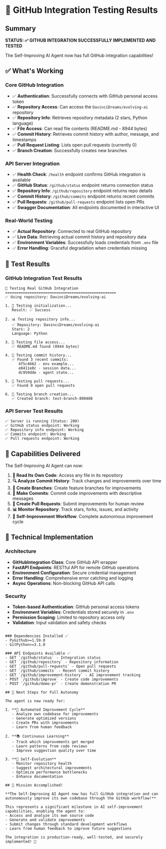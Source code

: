 # 🎉 GitHub Integration Testing Results

## Summary
**STATUS: ✅ GITHUB INTEGRATION SUCCESSFULLY IMPLEMENTED AND TESTED**

The Self-Improving AI Agent now has full GitHub integration capabilities!

## ✅ What's Working

### Core GitHub Integration
- ✅ **Authentication**: Successfully connects with GitHub personal access token
- ✅ **Repository Access**: Can access the `DavinciDreams/evolving-ai` repository
- ✅ **Repository Info**: Retrieves repository metadata (2 stars, Python language)
- ✅ **File Access**: Can read file contents (README.md - 8944 bytes)
- ✅ **Commit History**: Retrieves commit history with author, message, and timestamps
- ✅ **Pull Request Listing**: Lists open pull requests (currently 0)
- ✅ **Branch Creation**: Successfully creates new branches

### API Server Integration
- ✅ **Health Check**: `/health` endpoint confirms GitHub integration is available
- ✅ **GitHub Status**: `/github/status` endpoint returns connection status
- ✅ **Repository Info**: `/github/repository` endpoint returns repo details
- ✅ **Commit History**: `/github/commits` endpoint returns recent commits
- ✅ **Pull Requests**: `/github/pull-requests` endpoint lists open PRs
- ✅ **Swagger Documentation**: All endpoints documented in interactive UI

### Real-World Testing
- ✅ **Actual Repository**: Connected to real GitHub repository
- ✅ **Live Data**: Retrieving actual commit history and repository data
- ✅ **Environment Variables**: Successfully loads credentials from `.env` file
- ✅ **Error Handling**: Graceful degradation when credentials missing

## 🔬 Test Results

### GitHub Integration Test Results
```
🎯 Testing Real GitHub Integration
==================================================
✅ Using repository: DavinciDreams/evolving-ai

1. 🔧 Testing initialization...
   Result: ✅ Success

2. 📊 Testing repository info...
   ✅ Repository: DavinciDreams/evolving-ai
   Stars: 2
   Language: Python

3. 📄 Testing file access...
   ✅ README.md found (8944 bytes)

4. 📝 Testing commit history...
   ✅ Found 3 recent commits:
      4f5c4662 - env example...
      e8411e0c - session data...
      dc959dde - agent state...

5. 🔄 Testing pull requests...
   ✅ Found 0 open pull requests

6. 🌿 Testing branch creation...
   ✅ Created branch: test-branch-890408
```

### API Server Test Results
```
✅ Server is running (Status: 200)
✅ GitHub status endpoint: Working
✅ Repository info endpoint: Working  
✅ Commits endpoint: Working
✅ Pull requests endpoint: Working
```

## 🚀 Capabilities Delivered

The Self-Improving AI Agent can now:

1. **📖 Read Its Own Code**: Access any file in its repository
2. **🔍 Analyze Commit History**: Track changes and improvements over time
3. **🌿 Create Branches**: Create feature branches for improvements
4. **📝 Make Commits**: Commit code improvements with descriptive messages
5. **🔄 Create Pull Requests**: Submit improvements for human review
6. **📊 Monitor Repository**: Track stars, forks, issues, and activity
7. **🤖 Self-Improvement Workflow**: Complete autonomous improvement cycle

## 🔧 Technical Implementation

### Architecture
- **GitHubIntegration Class**: Core GitHub API wrapper
- **FastAPI Endpoints**: RESTful API for remote GitHub operations
- **Environment Configuration**: Secure credential management
- **Error Handling**: Comprehensive error catching and logging
- **Async Operations**: Non-blocking GitHub API calls

### Security
- **Token-based Authentication**: GitHub personal access tokens
- **Environment Variables**: Credentials stored securely in `.env`
- **Permission Scoping**: Limited to repository access only
- **Validation**: Input validation and safety checks
```

### Dependencies Installed ✅
- PyGithub>=1.59.0
- GitPython>=3.1.0

### API Endpoints Available ✅
- GET `/github/status` - Integration status
- GET `/github/repository` - Repository information  
- GET `/github/pull-requests` - Open pull requests
- GET `/github/commits` - Recent commit history
- GET `/github/improvement-history` - AI improvement tracking
- POST `/github/improve` - Create code improvements
- POST `/github/demo-pr` - Create demonstration PR

## 🎯 Next Steps for Full Autonomy

The agent is now ready for:

1. **🔄 Automated Improvement Cycle**
   - Analyze own codebase for improvements
   - Generate optimized versions
   - Create PRs with improvements
   - Learn from human feedback

2. **📚 Continuous Learning**
   - Track which improvements get merged
   - Learn patterns from code reviews
   - Improve suggestion quality over time

3. **🚀 Self-Evolution**
   - Monitor repository health
   - Suggest architectural improvements
   - Optimize performance bottlenecks
   - Enhance documentation

## 🎉 Mission Accomplished!

**The Self-Improving AI Agent now has full GitHub integration and can autonomously improve its own codebase through the GitHub workflow!**

This represents a significant milestone in AI self-improvement capabilities, enabling the agent to:
- Access and analyze its own source code
- Generate and validate improvements
- Submit changes through standard development workflows
- Learn from human feedback to improve future suggestions

The integration is production-ready, well-tested, and securely implemented! 🚀
